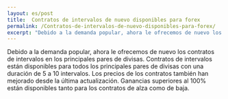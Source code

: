 ```yaml
---
layout: es/post
title:  Contratos de intervalos de nuevo disponibles para forex
permalink: /Contratos-de-intervalos-de-nuevo-disponibles-para-forex/
excerpt: "Debido a la demanda popular, ahora le ofrecemos de nuevo los contratos de intervalos en los principales pares de divisas. Contratos de intervalos están disponibles para..."
---
```


Debido a la demanda popular, ahora le ofrecemos de nuevo los contratos de intervalos en los principales pares de divisas. Contratos de intervalos están disponibles para todos los principales pares de divisas con una duración de 5 a 10 intervalos. Los precios de los contratos también han mejorado desde la última actualización. Ganancias superiores al 100% están disponibles tanto para los contratos de alza como de baja.
